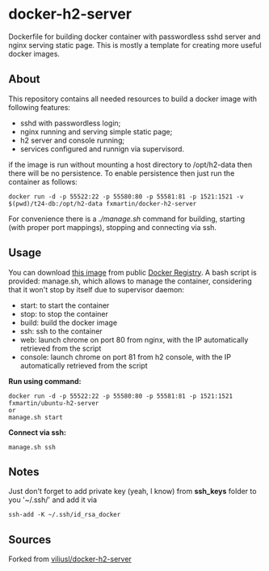 # docker-h2-server
Dockerfile for building docker container with passwordless sshd server and nginx serving static page. This is mostly a template for creating more useful docker images.

## About

This repository contains all needed resources to build a docker image with following features:
* sshd with passwordless login;
* nginx running and serving simple static page;
* h2 server and console running;
* services configured and runnign via supervisord.

if the image is run without mounting a host directory to /opt/h2-data then there will be no persistence. To enable persistence then just run the container as follows:
```
docker run -d -p 55522:22 -p 55580:80 -p 55581:81 -p 1521:1521 -v $(pwd)/t24-db:/opt/h2-data fxmartin/docker-h2-server
```

For convenience there is a *./manage.sh* command for building, starting (with proper port mappings), stopping and connecting via ssh.

## Usage

You can download [this image](https://hub.docker.com/r/fxmartin/docker-h2-server/) from public [Docker Registry](https://hub.docker.com/).
A bash script is provided: manage.sh, which allows to manage the container, considering that it won't stop by itself due to supervisor daemon:
* start: to start the container
* stop: to stop the container
* build: build the docker image
* ssh: ssh to the container
* web: launch chrome on port 80 from nginx, with the IP automatically retrieved from the script
* console: launch chrome on port 81 from h2 console, with the IP automatically retrieved from the script

**Run using command:**
```
docker run -d -p 55522:22 -p 55580:80 -p 55581:81 -p 1521:1521 fxmartin/ubuntu-h2-server
or
manage.sh start
```

**Connect via ssh:**
```
manage.sh ssh
```

## Notes
Just don't forget to add private key (yeah, I know) from **ssh_keys** folder to you '~/.ssh/' and add it via
```
ssh-add -K ~/.ssh/id_rsa_docker
```

## Sources
Forked from [viliusl/docker-h2-server](https://github.com/viliusl/docker-h2-server)
